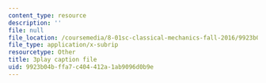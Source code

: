 ```yaml
---
content_type: resource
description: ''
file: null
file_location: /coursemedia/8-01sc-classical-mechanics-fall-2016/9923b04bffa7c404412a1ab9096d0b9e_xZn4l1TSvPQ.srt
file_type: application/x-subrip
resourcetype: Other
title: 3play caption file
uid: 9923b04b-ffa7-c404-412a-1ab9096d0b9e
---
```

